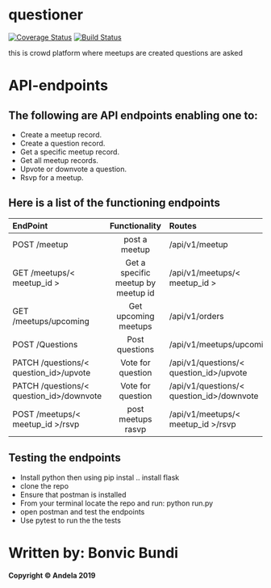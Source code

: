 # questioner

[![Coverage Status](https://coveralls.io/repos/github/b0nbon1/questioner/badge.svg?branch=develop)](https://coveralls.io/github/b0nbon1/questioner?branch=develop)  [![Build Status](https://travis-ci.org/b0nbon1/questioner.svg?branch=develop)](https://travis-ci.org/b0nbon1/questioner)

this is crowd platform where meetups are created questions are asked


# API-endpoints


## The following are API endpoints enabling one to: 
* Create a meetup record.
* Create a question record.
* Get a specific meetup record.
* Get all meetup records.
* Upvote or downvote a question.
* Rsvp for a meetup.
## Here is a list of the functioning endpoints

| EndPoint                | Functionality        | Routes            |
| :---                    |     :---:            | :---              |
| POST /meetup            | post a meetup       | /api/v1/meetup    |
| GET /meetups/< meetup_id >   | Get a specific meetup by meetup id| /api/v1/meetups/< meetup_id > |
| GET /meetups/upcoming            | Get upcoming meetups        | /api/v1/orders    |
| POST /Questions            | Post questions          | /api/v1/meetups/upcoming |
| PATCH /questions/< question_id>/upvote             | Vote for question          | /api/v1/questions/< question_id>/upvote  |
| PATCH /questions/< question_id>/downvote   | Vote for question     | /api/v1/questions/< question_id>/downvote  |
| POST /meetups/< meetup_id >/rsvp             | post meetups rasvp          | /api/v1/meetups/< meetup_id >/rsvp|

  
## Testing the endpoints

* Install python then using pip instal .. install flask
* clone the repo
* Ensure that postman is installed
* From your terminal locate the repo and run: python run.py
* open postman and test the endpoints
* Use pytest to run the the tests

# Written by: Bonvic Bundi
#### Copyright © Andela 2019 
